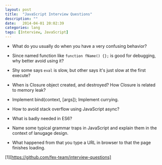 ```yaml
---
layout: post
title:  "JavaScript Interview Questions"
description: ""
date:   2014-04-01 20:02:39
categories: lang
tags: [Interview, JavaScript]
---
```


- What do you usually do when you have a very confusing behavior?

- Since named function like `function fName() {};` is good for debugging, why better avoid using it?

- Shy some says `eval` is slow, but other says it's just slow at the first execute?

- When is Closure object created, and destroyed? How Closure is related to memory leak?

- Implement bind(context, [args]); Implement currying.

- How to avoid stack overflow using JavaScript async?

- What is badly needed in ES6?

- Name some typical grammar traps in JavaScript and explain them in the context of lanugage design.

- What happened from that you type a URL in browser to that the page finishes loading.

[1][https://github.com/fex-team/interview-questions]



